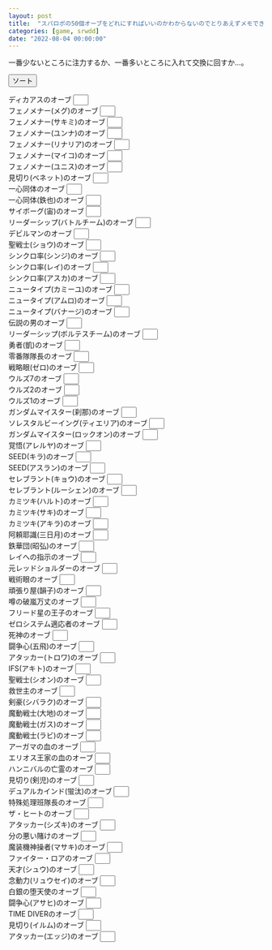 ```yaml
---
layout: post
title:  "スパロボの50個オーブをどれにすればいいのかわからないのでとりあえずメモできるようにした"
categories: [game, srwdd]
date: "2022-08-04 00:00:00"
---
```


一番少ないところに注力するか、一番多いところに入れて交換に回すか...。

<button id="sort" onclick="sort();">ソート</button>

<div id="list">

<label for="ディカアスのオーブ" title="攻撃力・防御力5%/HP25%減毎">ディカアスのオーブ <input style="padding-left: 16px; width: 30px;" type="number" inputmode="numeric" pattern="^[0-9]+$" id="ディカアスのオーブ"></label><br>
<label for="フェノメナー(メグ)のオーブ" title="照準値・運動性10%">フェノメナー(メグ)のオーブ <input style="padding-left: 16px; width: 30px;" type="number" inputmode="numeric" pattern="^[0-9]+$" id="フェノメナー(メグ)のオーブ"></label><br>
<label for="フェノメナー(サキミ)のオーブ" title="照準値13%、「闘志」「必中」/気力130以上">フェノメナー(サキミ)のオーブ <input style="padding-left: 16px; width: 30px;" type="number" inputmode="numeric" pattern="^[0-9]+$" id="フェノメナー(サキミ)のオーブ"></label><br>
<label for="フェノメナー(ユンナ)のオーブ" title="防御力13%、「不屈」「奮起」/気力130以上">フェノメナー(ユンナ)のオーブ <input style="padding-left: 16px; width: 30px;" type="number" inputmode="numeric" pattern="^[0-9]+$" id="フェノメナー(ユンナ)のオーブ"></label><br>
<label for="フェノメナー(リナリア)のオーブ" title="運動性13%、「ひらめき」「奮起」/気力130以上">フェノメナー(リナリア)のオーブ <input style="padding-left: 16px; width: 30px;" type="number" inputmode="numeric" pattern="^[0-9]+$" id="フェノメナー(リナリア)のオーブ"></label><br>
<label for="フェノメナー(マイコ)のオーブ" title="攻撃力13%、「熱血」「不屈」/気力130以上">フェノメナー(マイコ)のオーブ <input style="padding-left: 16px; width: 30px;" type="number" inputmode="numeric" pattern="^[0-9]+$" id="フェノメナー(マイコ)のオーブ"></label><br>
<label for="フェノメナー(ユニス)のオーブ" title="攻撃力13%、「熱血」「ひらめき」/気力130以上">フェノメナー(ユニス)のオーブ <input style="padding-left: 16px; width: 30px;" type="number" inputmode="numeric" pattern="^[0-9]+$" id="フェノメナー(ユニス)のオーブ"></label><br>
<label for="見切り(ベネット)のオーブ" title="HP25000、「熱血」「必中」/気力130以上">見切り(ベネット)のオーブ <input style="padding-left: 16px; width: 30px;" type="number" inputmode="numeric" pattern="^[0-9]+$" id="見切り(ベネット)のオーブ"></label><br>
<label for="一心同体のオーブ" title="攻撃力・防御力11.5%/気力120以上">一心同体のオーブ <input style="padding-left: 16px; width: 30px;" type="number" inputmode="numeric" pattern="^[0-9]+$" id="一心同体のオーブ"></label><br>
<label for="一心同体(鉄也)のオーブ" title="防御力13%、攻撃力7%">一心同体(鉄也)のオーブ <input style="padding-left: 16px; width: 30px;" type="number" inputmode="numeric" pattern="^[0-9]+$" id="一心同体(鉄也)のオーブ"></label><br>
<label for="サイボーグ(宙)のオーブ" title="攻撃力・照準値10%">サイボーグ(宙)のオーブ <input style="padding-left: 16px; width: 30px;" type="number" inputmode="numeric" pattern="^[0-9]+$" id="サイボーグ(宙)のオーブ"></label><br>
<label for="リーダーシップ(バトルチーム)のオーブ" title="メイン必殺技威力16%、防御力10%">リーダーシップ(バトルチーム)のオーブ <input style="padding-left: 16px; width: 30px;" type="number" inputmode="numeric" pattern="^[0-9]+$" id="リーダーシップ(バトルチーム)のオーブ"></label><br>
<label for="デビルマンのオーブ" title="与ダメージ12%、運動性10%">デビルマンのオーブ <input style="padding-left: 16px; width: 30px;" type="number" inputmode="numeric" pattern="^[0-9]+$" id="デビルマンのオーブ"></label><br>
<label for="聖戦士(ショウ)のオーブ" title="攻撃力・運動性2.5%/気力10上昇毎">聖戦士(ショウ)のオーブ <input style="padding-left: 16px; width: 30px;" type="number" inputmode="numeric" pattern="^[0-9]+$" id="聖戦士(ショウ)のオーブ"></label><br>
<label for="シンクロ率(シンジ)のオーブ" title="攻撃力・防御力2.5%/気力10上昇毎">シンクロ率(シンジ)のオーブ <input style="padding-left: 16px; width: 30px;" type="number" inputmode="numeric" pattern="^[0-9]+$" id="シンクロ率(シンジ)のオーブ"></label><br>
<label for="シンクロ率(レイ)のオーブ" title="防御力・照準値2.5%/気力10上昇毎">シンクロ率(レイ)のオーブ <input style="padding-left: 16px; width: 30px;" type="number" inputmode="numeric" pattern="^[0-9]+$" id="シンクロ率(レイ)のオーブ"></label><br>
<label for="シンクロ率(アスカ)のオーブ" title="攻撃力5%/気力10上昇毎">シンクロ率(アスカ)のオーブ <input style="padding-left: 16px; width: 30px;" type="number" inputmode="numeric" pattern="^[0-9]+$" id="シンクロ率(アスカ)のオーブ"></label><br>
<label for="ニュータイプ(カミーユ)のオーブ" title="照準値・運動性10%">ニュータイプ(カミーユ)のオーブ <input style="padding-left: 16px; width: 30px;" type="number" inputmode="numeric" pattern="^[0-9]+$" id="ニュータイプ(カミーユ)のオーブ"></label><br>
<label for="ニュータイプ(アムロ)のオーブ" title="メイン必殺技威力8%、照準値10%、運動性5%">ニュータイプ(アムロ)のオーブ <input style="padding-left: 16px; width: 30px;" type="number" inputmode="numeric" pattern="^[0-9]+$" id="ニュータイプ(アムロ)のオーブ"></label><br>
<label for="ニュータイプ(バナージ)のオーブ" title="攻撃力・運動性10%">ニュータイプ(バナージ)のオーブ <input style="padding-left: 16px; width: 30px;" type="number" inputmode="numeric" pattern="^[0-9]+$" id="ニュータイプ(バナージ)のオーブ"></label><br>
<label for="伝説の男のオーブ" title="メイン必殺技威力16%、照準値10%">伝説の男のオーブ <input style="padding-left: 16px; width: 30px;" type="number" inputmode="numeric" pattern="^[0-9]+$" id="伝説の男のオーブ"></label><br>
<label for="リーダーシップ(ボルテスチーム)のオーブ" title="メイン必殺技威力16%、攻撃力10%">リーダーシップ(ボルテスチーム)のオーブ <input style="padding-left: 16px; width: 30px;" type="number" inputmode="numeric" pattern="^[0-9]+$" id="リーダーシップ(ボルテスチーム)のオーブ"></label><br>
<label for="勇者(凱)のオーブ" title="メイン必殺技威力16%、攻撃力10%">勇者(凱)のオーブ <input style="padding-left: 16px; width: 30px;" type="number" inputmode="numeric" pattern="^[0-9]+$" id="勇者(凱)のオーブ"></label><br>
<label for="零番隊隊長のオーブ" title="メイン必殺技威力16%、照準値10%">零番隊隊長のオーブ <input style="padding-left: 16px; width: 30px;" type="number" inputmode="numeric" pattern="^[0-9]+$" id="零番隊隊長のオーブ"></label><br>
<label for="戦略眼(ゼロ)のオーブ" title="メイン必殺技威力16%、照準値4%">戦略眼(ゼロ)のオーブ <input style="padding-left: 16px; width: 30px;" type="number" inputmode="numeric" pattern="^[0-9]+$" id="戦略眼(ゼロ)のオーブ"></label><br>
<label for="ウルズ7のオーブ" title="与ダメージ12%">ウルズ7のオーブ <input style="padding-left: 16px; width: 30px;" type="number" inputmode="numeric" pattern="^[0-9]+$" id="ウルズ7のオーブ"></label><br>
<label for="ウルズ2のオーブ" title="メイン必殺技威力16%、運動性10%">ウルズ2のオーブ <input style="padding-left: 16px; width: 30px;" type="number" inputmode="numeric" pattern="^[0-9]+$" id="ウルズ2のオーブ"></label><br>
<label for="ウルズ1のオーブ" title="攻撃力・運動性15%">ウルズ1のオーブ <input style="padding-left: 16px; width: 30px;" type="number" inputmode="numeric" pattern="^[0-9]+$" id="ウルズ1のオーブ"></label><br>
<label for="ガンダムマイスター(刹那)のオーブ" title="攻撃力・運動性10%">ガンダムマイスター(刹那)のオーブ <input style="padding-left: 16px; width: 30px;" type="number" inputmode="numeric" pattern="^[0-9]+$" id="ガンダムマイスター(刹那)のオーブ"></label><br>
<label for="ソレスタルビーイング(ティエリア)のオーブ" title="防御力25%、気力上昇量3/被ダメージ時">ソレスタルビーイング(ティエリア)のオーブ <input style="padding-left: 16px; width: 30px;" type="number" inputmode="numeric" pattern="^[0-9]+$" id="ソレスタルビーイング(ティエリア)のオーブ"></label><br>
<label for="ガンダムマイスター(ロックオン)のオーブ" title="照準値13%、「捨て身」「直撃」/気力130以上">ガンダムマイスター(ロックオン)のオーブ <input style="padding-left: 16px; width: 30px;" type="number" inputmode="numeric" pattern="^[0-9]+$" id="ガンダムマイスター(ロックオン)のオーブ"></label><br>
<label for="覚悟(アレルヤ)のオーブ" title="攻撃力25%、「熱血」「集中」/気力120、150以上">覚悟(アレルヤ)のオーブ <input style="padding-left: 16px; width: 30px;" type="number" inputmode="numeric" pattern="^[0-9]+$" id="覚悟(アレルヤ)のオーブ"></label><br>
<label for="SEED(キラ)のオーブ" title="攻撃力6%/気力120以上、照準値・運動性8.5%">SEED(キラ)のオーブ <input style="padding-left: 16px; width: 30px;" type="number" inputmode="numeric" pattern="^[0-9]+$" id="SEED(キラ)のオーブ"></label><br>
<label for="SEED(アスラン)のオーブ" title="攻撃力6%/気力120以上、防御力・照準値8.5%">SEED(アスラン)のオーブ <input style="padding-left: 16px; width: 30px;" type="number" inputmode="numeric" pattern="^[0-9]+$" id="SEED(アスラン)のオーブ"></label><br>
<label for="セレブラント(キョウ)のオーブ" title="攻撃力6%、運動性14%">セレブラント(キョウ)のオーブ <input style="padding-left: 16px; width: 30px;" type="number" inputmode="numeric" pattern="^[0-9]+$" id="セレブラント(キョウ)のオーブ"></label><br>
<label for="セレブラント(ルーシェン)のオーブ" title="攻撃力11.5%/気力120以上、運動性11.5%">セレブラント(ルーシェン)のオーブ <input style="padding-left: 16px; width: 30px;" type="number" inputmode="numeric" pattern="^[0-9]+$" id="セレブラント(ルーシェン)のオーブ"></label><br>
<label for="カミツキ(ハルト)のオーブ" title="攻撃力・照準値11.5%/気力120以上">カミツキ(ハルト)のオーブ <input style="padding-left: 16px; width: 30px;" type="number" inputmode="numeric" pattern="^[0-9]+$" id="カミツキ(ハルト)のオーブ"></label><br>
<label for="カミツキ(サキ)のオーブ" title="与ダメージ12%、運動性10%">カミツキ(サキ)のオーブ <input style="padding-left: 16px; width: 30px;" type="number" inputmode="numeric" pattern="^[0-9]+$" id="カミツキ(サキ)のオーブ"></label><br>
<label for="カミツキ(アキラ)のオーブ" title="照準値13%、与ダメージ16%">カミツキ(アキラ)のオーブ <input style="padding-left: 16px; width: 30px;" type="number" inputmode="numeric" pattern="^[0-9]+$" id="カミツキ(アキラ)のオーブ"></label><br>
<label for="阿頼耶識(三日月)のオーブ" title="攻撃力13%、照準値7%">阿頼耶識(三日月)のオーブ <input style="padding-left: 16px; width: 30px;" type="number" inputmode="numeric" pattern="^[0-9]+$" id="阿頼耶識(三日月)のオーブ"></label><br>
<label for="鉄華団(昭弘)のオーブ" title="HP25000、気力5上昇/自分のアクション開始時">鉄華団(昭弘)のオーブ <input style="padding-left: 16px; width: 30px;" type="number" inputmode="numeric" pattern="^[0-9]+$" id="鉄華団(昭弘)のオーブ"></label><br>
<label for="レイへの指示のオーブ" title="メイン必殺技威力16%、運動性10%">レイへの指示のオーブ <input style="padding-left: 16px; width: 30px;" type="number" inputmode="numeric" pattern="^[0-9]+$" id="レイへの指示のオーブ"></label><br>
<label for="元レッドショルダーのオーブ" title="照準値・運動性5%/HP25%減毎">元レッドショルダーのオーブ <input style="padding-left: 16px; width: 30px;" type="number" inputmode="numeric" pattern="^[0-9]+$" id="元レッドショルダーのオーブ"></label><br>
<label for="戦術眼のオーブ" title="照準値・運動性11.5%/気力120以上">戦術眼のオーブ <input style="padding-left: 16px; width: 30px;" type="number" inputmode="numeric" pattern="^[0-9]+$" id="戦術眼のオーブ"></label><br>
<label for="頑張り屋(韻子)のオーブ" title="メイン必殺技威力16%、運動性10%">頑張り屋(韻子)のオーブ <input style="padding-left: 16px; width: 30px;" type="number" inputmode="numeric" pattern="^[0-9]+$" id="頑張り屋(韻子)のオーブ"></label><br>
<label for="噂の破嵐万丈のオーブ" title="与ダメージ12%、防御力10%">噂の破嵐万丈のオーブ <input style="padding-left: 16px; width: 30px;" type="number" inputmode="numeric" pattern="^[0-9]+$" id="噂の破嵐万丈のオーブ"></label><br>
<label for="フリード星の王子のオーブ" title="攻撃力・照準値10%">フリード星の王子のオーブ <input style="padding-left: 16px; width: 30px;" type="number" inputmode="numeric" pattern="^[0-9]+$" id="フリード星の王子のオーブ"></label><br>
<label for="ゼロシステム適応者のオーブ" title="攻撃力13%、照準値7%">ゼロシステム適応者のオーブ <input style="padding-left: 16px; width: 30px;" type="number" inputmode="numeric" pattern="^[0-9]+$" id="ゼロシステム適応者のオーブ"></label><br>
<label for="死神のオーブ" title="攻撃力13%、気力上昇+30">死神のオーブ <input style="padding-left: 16px; width: 30px;" type="number" inputmode="numeric" pattern="^[0-9]+$" id="死神のオーブ"></label><br>
<label for="闘争心(五飛)のオーブ" title="攻撃力15%、「熱血」「不屈」/気力105、125以上">闘争心(五飛)のオーブ <input style="padding-left: 16px; width: 30px;" type="number" inputmode="numeric" pattern="^[0-9]+$" id="闘争心(五飛)のオーブ"></label><br>
<label for="アタッカー(トロワ)のオーブ" title="攻撃力15%、「熱血」「直撃」/気力130以上">アタッカー(トロワ)のオーブ <input style="padding-left: 16px; width: 30px;" type="number" inputmode="numeric" pattern="^[0-9]+$" id="アタッカー(トロワ)のオーブ"></label><br>
<label for="IFS(アキト)のオーブ" title="防御力13%、運動性7%">IFS(アキト)のオーブ <input style="padding-left: 16px; width: 30px;" type="number" inputmode="numeric" pattern="^[0-9]+$" id="IFS(アキト)のオーブ"></label><br>
<label for="聖戦士(シオン)のオーブ" title="与ダメージ18%/敵ユニットアクション時、回避率10%">聖戦士(シオン)のオーブ <input style="padding-left: 16px; width: 30px;" type="number" inputmode="numeric" pattern="^[0-9]+$" id="聖戦士(シオン)のオーブ"></label><br>
<label for="救世主のオーブ" title="HP25000、「勇気」「ひらめき」/気力130以上">救世主のオーブ <input style="padding-left: 16px; width: 30px;" type="number" inputmode="numeric" pattern="^[0-9]+$" id="救世主のオーブ"></label><br>
<label for="剣豪(シバラク)のオーブ" title="攻撃力・防御力・運動性2.5%/気力10上昇毎">剣豪(シバラク)のオーブ <input style="padding-left: 16px; width: 30px;" type="number" inputmode="numeric" pattern="^[0-9]+$" id="剣豪(シバラク)のオーブ"></label><br>
<label for="魔動戦士(大地)のオーブ" title="攻撃力15%、「勇気」「不屈」/気力130以上">魔動戦士(大地)のオーブ <input style="padding-left: 16px; width: 30px;" type="number" inputmode="numeric" pattern="^[0-9]+$" id="魔動戦士(大地)のオーブ"></label><br>
<label for="魔動戦士(ガス)のオーブ" title="攻撃力15%、「熱血」「必中」/気力130以上">魔動戦士(ガス)のオーブ <input style="padding-left: 16px; width: 30px;" type="number" inputmode="numeric" pattern="^[0-9]+$" id="魔動戦士(ガス)のオーブ"></label><br>
<label for="魔動戦士(ラビ)のオーブ" title="攻撃力15%、「直撃」「直感」/気力120、150以上">魔動戦士(ラビ)のオーブ <input style="padding-left: 16px; width: 30px;" type="number" inputmode="numeric" pattern="^[0-9]+$" id="魔動戦士(ラビ)のオーブ"></label><br>
<label for="アーガマの血のオーブ" title="攻撃力15%、気力上昇量3/攻撃命中時">アーガマの血のオーブ <input style="padding-left: 16px; width: 30px;" type="number" inputmode="numeric" pattern="^[0-9]+$" id="アーガマの血のオーブ"></label><br>
<label for="エリオス王家の血のオーブ" title="攻撃20%、気力3上昇/自分のアクション開始時">エリオス王家の血のオーブ <input style="padding-left: 16px; width: 30px;" type="number" inputmode="numeric" pattern="^[0-9]+$" id="エリオス王家の血のオーブ"></label><br>
<label for="ハンニバルの亡霊のオーブ" title="攻撃力・照準値・運動性11.5%/気力130以上">ハンニバルの亡霊のオーブ <input style="padding-left: 16px; width: 30px;" type="number" inputmode="numeric" pattern="^[0-9]+$" id="ハンニバルの亡霊のオーブ"></label><br>
<label for="見切り(剣児)のオーブ" title="運動性13%、与ダメージ18%/敵ユニット弱点属性攻撃時">見切り(剣児)のオーブ <input style="padding-left: 16px; width: 30px;" type="number" inputmode="numeric" pattern="^[0-9]+$" id="見切り(剣児)のオーブ"></label><br>
<label for="デュアルカインド(蛍汰)のオーブ" title="HP25000、「覚醒」「ひらめき」/気力140以上">デュアルカインド(蛍汰)のオーブ <input style="padding-left: 16px; width: 30px;" type="number" inputmode="numeric" pattern="^[0-9]+$" id="デュアルカインド(蛍汰)のオーブ"></label><br>
<label for="特殊処理班隊長のオーブ" title="防御力13%、与ダメージ16%">特殊処理班隊長のオーブ <input style="padding-left: 16px; width: 30px;" type="number" inputmode="numeric" pattern="^[0-9]+$" id="特殊処理班隊長のオーブ"></label><br>
<label for="ザ・ヒートのオーブ" title="攻撃力15%、新たに受けるアビリティ弱体効果無効化100%">ザ・ヒートのオーブ <input style="padding-left: 16px; width: 30px;" type="number" inputmode="numeric" pattern="^[0-9]+$" id="ザ・ヒートのオーブ"></label><br>
<label for="アタッカー(シズキ)のオーブ" title="攻撃力15%、「熱血」「直感」/気力120、150以上">アタッカー(シズキ)のオーブ <input style="padding-left: 16px; width: 30px;" type="number" inputmode="numeric" pattern="^[0-9]+$" id="アタッカー(シズキ)のオーブ"></label><br>
<label for="分の悪い賭けのオーブ" title="防御力10%、与ダメージ18%/反撃時、先制攻撃25%/反撃時">分の悪い賭けのオーブ <input style="padding-left: 16px; width: 30px;" type="number" inputmode="numeric" pattern="^[0-9]+$" id="分の悪い賭けのオーブ"></label><br>
<label for="魔装機神操者(マサキ)のオーブ" title="メイン必殺技威力16%、与ダメージ11.5%">魔装機神操者(マサキ)のオーブ <input style="padding-left: 16px; width: 30px;" type="number" inputmode="numeric" pattern="^[0-9]+$" id="魔装機神操者(マサキ)のオーブ"></label><br>
<label for="ファイター・ロアのオーブ" title="攻撃力・防御力2.5%/気力10上昇毎">ファイター・ロアのオーブ <input style="padding-left: 16px; width: 30px;" type="number" inputmode="numeric" pattern="^[0-9]+$" id="ファイター・ロアのオーブ"></label><br>
<label for="天才(シュウ)のオーブ" title="与ダメージ12%、命中率・回避率10%">天才(シュウ)のオーブ <input style="padding-left: 16px; width: 30px;" type="number" inputmode="numeric" pattern="^[0-9]+$" id="天才(シュウ)のオーブ"></label><br>
<label for="念動力(リュウセイ)のオーブ" title="攻撃力15%、気力上昇量3/攻撃命中時">念動力(リュウセイ)のオーブ <input style="padding-left: 16px; width: 30px;" type="number" inputmode="numeric" pattern="^[0-9]+$" id="念動力(リュウセイ)のオーブ"></label><br>
<label for="白銀の堕天使のオーブ" title="攻撃力15%、気力上昇量3/攻撃命中時">白銀の堕天使のオーブ <input style="padding-left: 16px; width: 30px;" type="number" inputmode="numeric" pattern="^[0-9]+$" id="白銀の堕天使のオーブ"></label><br>
<label for="闘争心(アサヒ)のオーブ" title="HP25000、与ダメージ16%">闘争心(アサヒ)のオーブ <input style="padding-left: 16px; width: 30px;" type="number" inputmode="numeric" pattern="^[0-9]+$" id="闘争心(アサヒ)のオーブ"></label><br>
<label for="TIME DIVERのオーブ" title="攻撃力15%、「魂」「狙撃」/気力130以上">TIME DIVERのオーブ <input style="padding-left: 16px; width: 30px;" type="number" inputmode="numeric" pattern="^[0-9]+$" id="TIME DIVERのオーブ"></label><br>
<label for="見切り(イルム)のオーブ" title="攻撃力15%、気力上昇量3/攻撃命中時">見切り(イルム)のオーブ <input style="padding-left: 16px; width: 30px;" type="number" inputmode="numeric" pattern="^[0-9]+$" id="見切り(イルム)のオーブ"></label><br>
<label for="アタッカー(エッジ)のオーブ" title="攻撃力・運動性2.5%/気力10上昇毎">アタッカー(エッジ)のオーブ <input style="padding-left: 16px; width: 30px;" type="number" inputmode="numeric" pattern="^[0-9]+$" id="アタッカー(エッジ)のオーブ"></label><br>

</div>
<script>
const STORAGE_KEY = '2022-08-05-report';
const NUMBER_QUERY = 'article input[type="number"]';
function load() {
  var orbs = JSON.parse(localStorage.getItem(STORAGE_KEY));

  if (orbs && orbs['orbs']) {
    var checked = orbs['orbs'];
    [...document.querySelectorAll(NUMBER_QUERY)].forEach((e) => {
      var status = checked[e.parentElement.innerText];
      if (status) {
        e.value = status;
      }
    });
  }

  [...document.querySelectorAll(NUMBER_QUERY)].forEach((e) => {
    e.addEventListener('change', (event) => {
      save();
    });
  });
}

function save() {
  var checked = {};
  [...document.querySelectorAll(NUMBER_QUERY)].forEach((c) => {
      checked[c.parentElement.innerText] = c.value;
  });
  var orbs = { 'orbs': checked };

  localStorage.setItem(STORAGE_KEY, JSON.stringify(orbs));
}

window.onload = () => {
  load();
}

function sort() {
  var list = document.getElementById('list');
  var array = [...document.querySelectorAll('main label')].map((label) => {
    var value = label.querySelector('input').value;
    if (value === "") {
      value = -1;
    } else {
      value = parseInt(value);
    }
    return { 
      label: label, 
      value: value
    };
  }).sort((a, b) => {
    if (a.value < b.value) {
      return -1
    }
    if (a.value > b.value) {
      return 1;
    }
    return 0;
  });
  while( list.firstChild ){
    list.removeChild( list.firstChild );
  }
  for (var i = 0; i < array.length ; i++) {
    list.appendChild(array[i].label);
    list.appendChild(document.createElement('br'));
  }
}

</script>
